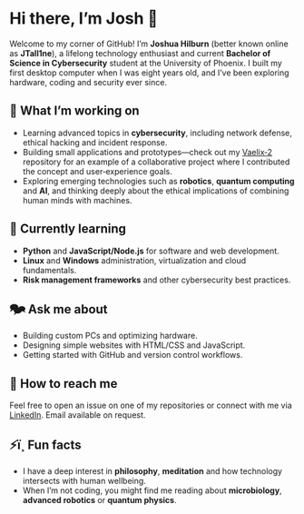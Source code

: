 # Hi there, I’m Josh 👋

Welcome to my corner of GitHub!  I’m **Joshua Hilburn** (better known online as **JTall1ne**), a lifelong technology enthusiast and current **Bachelor of Science in Cybersecurity** student at the University of Phoenix.  I built my first desktop computer when I was eight years old, and I’ve been exploring hardware, coding and security ever since.

## 🔭 What I’m working on

- Learning advanced topics in **cybersecurity**, including network defense, ethical hacking and incident response.
- Building small applications and prototypes—check out my [Vaelix‑2](https://github.com/JTall1ne/Vaelix-2) repository for an example of a collaborative project where I contributed the concept and user‑experience goals.
- Exploring emerging technologies such as **robotics**, **quantum computing** and **AI**, and thinking deeply about the ethical implications of combining human minds with machines.

## 🌱 Currently learning

- **Python** and **JavaScript/Node.js** for software and web development.
- **Linux** and **Windows** administration, virtualization and cloud fundamentals.
- **Risk management frameworks** and other cybersecurity best practices.

## 🗫 Ask me about

- Building custom PCs and optimizing hardware.
- Designing simple websites with HTML/CSS and JavaScript.
- Getting started with GitHub and version control workflows.

## 📧 How to reach me

Feel free to open an issue on one of my repositories or connect with me via [LinkedIn](https://www.linkedin.com/).  Email available on request.

## ⚡ï¸ Fun facts

- I have a deep interest in **philosophy**, **meditation** and how technology intersects with human wellbeing.
- When I’m not coding, you might find me reading about **microbiology**, **advanced robotics** or **quantum physics**.

